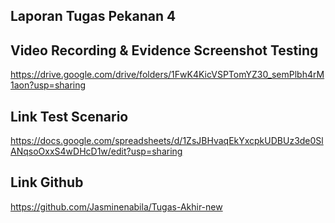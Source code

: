 ## Laporan Tugas Pekanan 4

## Video Recording & Evidence Screenshot Testing
https://drive.google.com/drive/folders/1FwK4KicVSPTomYZ30_semPlbh4rM1aon?usp=sharing


## Link Test Scenario
https://docs.google.com/spreadsheets/d/1ZsJBHvaqEkYxcpkUDBUz3de0SlANqsoOxxS4wDHcD1w/edit?usp=sharing


## Link Github
https://github.com/Jasminenabila/Tugas-Akhir-new